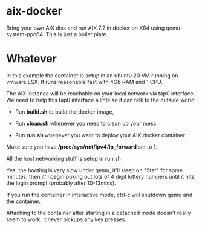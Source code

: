 # aix-docker
Bring your own AIX disk and run AIX 7.2 in docker on X64 using qemu-system-ppc64.
This is just a boiler plate.


# Whatever
In this example the container is setup in an ubuntu 20 VM running on vmware ESX. 
It runs reasonable fast with 4Gb RAM and 1 CPU.

The AIX instance will be reachable on your local network via tap0 interface.
We need to help this tap0 interface a little so it can talk to the outside world.


- Run **build.sh** to build the docker image,

- Run **clean.sh** whenever you need to clean up your mess.

- Run **run.sh** whenever you want to deploy your AIX docker container.



Make sure you have **/proc/sys/net/ipv4/ip_forward** set to 1.

All the host networking stuff is setup in run.sh

Yes, the booting is very slow under qemu, it'll sleep on "Star" for some minutes, then it'll begin puking out lots of 4 digit lottery numbers until it hits the login prompt (probably after 10-13mins).

If you run the container in interactive mode, ctrl-c will shutdown qemu and the container.

Attaching to the container after starting in a detached mode doesn't really seem to work, it never pickups any key presses.
